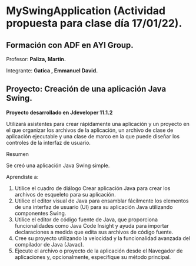 # MySwingApplication (Actividad propuesta para clase día 17/01/22).

## **Formación con ADF en AYI Group.**

Profesor:
**Paliza, Martin.**  

Integrante: **Gatica , Emmanuel David.**

## Proyecto: Creación de una aplicación Java Swing.

**Proyecto desarrollado en Jdeveloper 11.1.2**



Utilizará asistentes para crear rápidamente una aplicación y un proyecto en el que organizar los archivos de la aplicación, un archivo de clase de aplicación ejecutable y una clase de marco en la que puede diseñar los controles de la interfaz de usuario.


Resumen

Se creó una aplicación Java Swing simple. 

Aprendiste a:

1) Utilice el cuadro de diálogo Crear aplicación Java para crear los archivos de esqueleto para su aplicación.
2) Utilice el editor visual de Java para ensamblar fácilmente los elementos de una interfaz de usuario (UI) para su aplicación Java utilizando componentes Swing.
3) Utilice el editor de código fuente de Java, que proporciona funcionalidades como Java Code Insight y ayuda para importar declaraciones a medida que edita sus archivos de código fuente.
4) Cree su proyecto utilizando la velocidad y la funcionalidad avanzada del compilador de Java (Javac).
5) Ejecute el archivo o proyecto de la aplicación desde el Navegador de aplicaciones y, opcionalmente, especifique su método principal.
